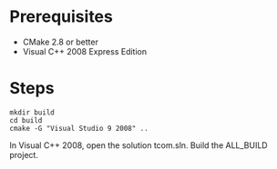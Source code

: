 # Prerequisites

* CMake 2.8 or better
* Visual C++ 2008 Express Edition


# Steps

    mkdir build
    cd build
    cmake -G "Visual Studio 9 2008" ..

In Visual C++ 2008, open the solution tcom.sln.  Build the ALL_BUILD project.
